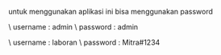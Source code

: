 untuk menggunakan aplikasi ini bisa menggunakan password


\\ username : admin
\\ password : admin


\\ username : laboran
\\ password : Mitra#1234